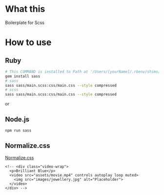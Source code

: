 # What this
Boilerplate for Scss

# How to use
## Ruby
```sh
# This COMMAND is installed to Path at '/Users/[yourName]/.rbenv/shims/' if when be used 'rbenv'.
gem install sass
# sass
sass sass/main.scss:css/main.css --style compressed 
# scss
sass sass/main.scss:css/main.css --style compressed 
```
or 
## Node.js
```sh
npm run sass
```
## Normalize.css
[Normalize.css](https://github.com/necolas/normalize.css/blob/master/normalize.css)




    <!-- <div class="video-wrap">
      <p>Brilliant Blue</p>
      <video src="assets/movie.mp4" controls autoplay loop muted>
        <img src="images/jewellery.jpg" alt="Placeholder">
      </video>
    </div> -->